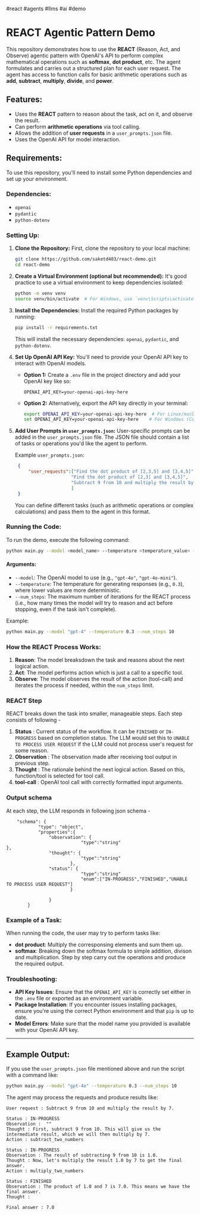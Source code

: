 #react #agents #llms #ai #demo

# REACT Agentic Pattern Demo

This repository demonstrates how to use the **REACT** (Reason, Act, and Observe) agentic pattern with OpenAI's API to perform complex mathematical operations such as **softmax**, **dot product**, etc. The agent formulates and carries out a structured plan for each user request. The agent has access to function calls for basic arithmetic operations such as  **add**, **subtract**, **multiply**, **divide**, and **power**.

## Features:
- Uses the **REACT** pattern to reason about the task, act on it, and observe the result.
- Can perform **arithmetic operations** via tool calling.
- Allows the addition of **user requests** in a `user_prompts.json` file.
- Uses the OpenAI API for model interaction.

## Requirements:
To use this repository, you'll need to install some Python dependencies and set up your environment.

### Dependencies:
- `openai`
- `pydantic`
- `python-dotenv`

### Setting Up:

1. **Clone the Repository:**
   First, clone the repository to your local machine:
   ```bash
   git clone https://github.com/saketd403/react-demo.git
   cd react-demo
   ```

2. **Create a Virtual Environment (optional but recommended):**
   It's good practice to use a virtual environment to keep dependencies isolated:
   ```bash
   python -m venv venv
   source venv/bin/activate  # For Windows, use `venv\Scripts\activate`
   ```

3. **Install the Dependencies:**
   Install the required Python packages by running:
   ```bash
   pip install -r requirements.txt
   ```

   This will install the necessary dependencies: `openai`, `pydantic`, and `python-dotenv`.

4. **Set Up OpenAI API Key:**
   You'll need to provide your OpenAI API key to interact with OpenAI models.

   - **Option 1:** Create a `.env` file in the project directory and add your OpenAI key like so:
     ```
     OPENAI_API_KEY=your-openai-api-key-here
     ```

   - **Option 2:** Alternatively, export the API key directly in your terminal:
     ```bash
     export OPENAI_API_KEY=your-openai-api-key-here  # For Linux/macOS
     set OPENAI_API_KEY=your-openai-api-key-here    # For Windows (Command Prompt)
     ```

5. **Add User Prompts in `user_prompts.json`:**
   User-specific prompts can be added in the `user_prompts.json` file. The JSON file should contain a list of tasks or operations you'd like the agent to perform.

   Example `user_prompts.json`:
   ```json
    {
        "user_requests":["Find the dot product of [2,3,5] and [3,4,5]",
                        "Find the dot product of [2,3] and [3,4,5]",
                        "Subtract 9 from 10 and multiply the result by 7."
                        ]
    }
   ```

   You can define different tasks (such as arithmetic operations or complex calculations) and pass them to the agent in this format.

### Running the Code:

To run the demo, execute the following command:

```bash
python main.py --model <model_name> --temperature <temperature_value> --num_steps <max_iterations>
```

#### Arguments:
- `--model`: The OpenAI model to use (e.g., `"gpt-4o"`, `"gpt-4o-mini"`).
- `--temperature`: The temperature for generating responses (e.g., `0.3`), where lower values are more deterministic.
- `--num_steps`: The maximum number of iterations for the REACT process (i.e., how many times the model will try to reason and act before stopping, even if the task isn't complete).

Example:
```bash
python main.py --model "gpt-4" --temperature 0.3 --num_steps 10
```

### How the REACT Process Works:
1. **Reason**: The model breaksdown the task and reasons about the next logical action.
2. **Act**: The model performs action which is just a call to a specific tool.
3. **Observe**: The model observes the result of the action (tool-call) and iterates the process if needed, within the `num_steps` limit.

### REACT Step

REACT breaks down the task into smaller, manageable steps. Each step consists of following -
1. **Status** : Current status of the workflow. It can be `FINISHED` or `IN-PROGRESS` based on completion status. The LLM would set this to `UNABLE TO PROCESS USER REQUEST` if the LLM could not process user's request for some reason.
2. **Observation** : The observation made after receiving tool output in previous step.
3. **Thought** : The rationale behind the next logical action. Based on this, function/tool is selected for tool call.
4. **tool-call** : OpenAI tool call with correctly formatted input arguments.  

### Output schema

At each step, the LLM responds in following json schema -

    
        "schema": {
                "type": "object",
                "properties":{
                    "observation": {
                                "type":"string"                                },
                    "thought": {
                                "type":"string"
                            },
                    "status": {
                                "type":"string"
                                "enum":["IN-PROGRESS","FINISHED","UNABLE TO PROCESS USER REQUEST"]
                            }    

                    }
            }

### Example of a Task:
When running the code, the user may try to perform tasks like:
- **dot product**: Multiply the corresponsing elements and sum them up.
- **softmax**: Breaking down the softmax formula to simple addition, divison and multiplication. Step by step carry out the operations and produce the required output.

### Troubleshooting:
- **API Key Issues**: Ensure that the `OPENAI_API_KEY` is correctly set either in the `.env` file or exported as an environment variable.
- **Package Installation**: If you encounter issues installing packages, ensure you're using the correct Python environment and that `pip` is up to date.
- **Model Errors**: Make sure that the model name you provided is available with your OpenAI API key.

---

## Example Output:

If you use the `user_prompts.json` file mentioned above and run the script with a command like:

```bash
python main.py --model "gpt-4o" --temperature 0.3 --num_steps 10
```

The agent may process the requests and produce results like:

```
User request : Subtract 9 from 10 and multiply the result by 7.

Status : IN-PROGRESS 
Observation :  ""
Thought : First, subtract 9 from 10. This will give us the intermediate result, which we will then multiply by 7.
Action : subtract_two_numbers

Status : IN-PROGRESS 
Observation : The result of subtracting 9 from 10 is 1.0. 
Thought : Now, let's multiply the result 1.0 by 7 to get the final answer.
Action : multiply_two_numbers

Status : FINISHED 
Observation : The product of 1.0 and 7 is 7.0. This means we have the final answer.
Thought :

Final answer : 7.0
```